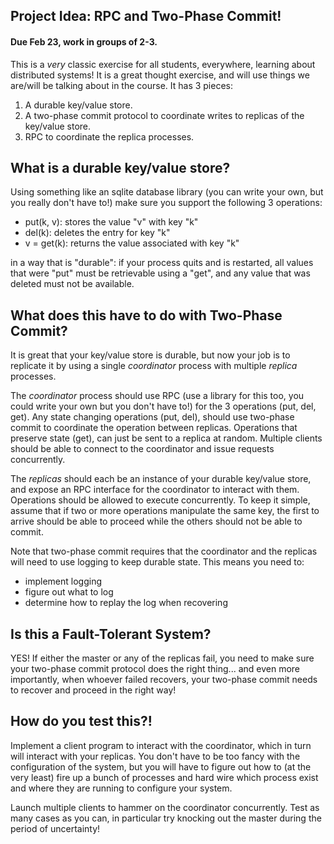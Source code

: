 ## Project Idea: RPC and Two-Phase Commit!
#### Due Feb 23, work in groups of 2-3.

This is a *very* classic exercise for all students, everywhere, learning about distributed systems!  It is a great thought exercise, and will use things we are/will be talking about in the course.  It has 3 pieces:

1. A durable key/value store.
2. A two-phase commit protocol to coordinate writes to replicas of the key/value store.
3. RPC to coordinate the replica processes.

## What is a durable key/value store?

Using something like an sqlite database library (you can write your own, but you really don't have to!) make sure you support the following 3 operations:

* put(k, v): stores the value "v" with key "k"
* del(k): deletes the entry for key "k"
* v = get(k): returns the value associated with key "k"

in a way that is "durable": if your process quits and is restarted, all values that were "put" must be retrievable using a "get", and any value that was deleted must not be available.  

## What does this have to do with Two-Phase Commit?

It is great that your key/value store is durable, but now your job is to replicate it by using a single *coordinator* process with multiple *replica* processes.  

The *coordinator* process should use RPC (use a library for this too, you could write your own but you don't have to!) for the 3 operations (put, del, get).  Any state changing operations (put, del), should use two-phase commit to coordinate the operation between replicas.  Operations that preserve state (get), can just be sent to a replica at random.  Multiple clients should be able to connect to the coordinator and issue requests concurrently. 

The *replicas* should each be an instance of your durable key/value store, and expose an RPC interface for the coordinator to interact with them.  Operations should be allowed to execute concurrently.  To keep it simple, assume that if two or more operations manipulate the same key, the first to arrive should be able to proceed while the others should not be able to commit.

Note that two-phase commit requires that the coordinator and the replicas will need to use logging to keep durable state.  This means you need to:

* implement logging
* figure out what to log
* determine how to replay the log when recovering

## Is this a Fault-Tolerant System?

YES!  If either the master or any of the replicas fail, you need to make sure your two-phase commit protocol does the right thing... and even more importantly, when whoever failed recovers, your two-phase commit needs to recover and proceed in the right way!

## How do you test this?!

Implement a client program to interact with the coordinator, which in turn will interact with your replicas.  You don't have to be too fancy with the configuration of the system, but you will have to figure out how to (at the very least) fire up a bunch of processes and hard wire which process exist and where they are running to configure your system.  

Launch multiple clients to hammer on the coordinator concurrently. Test as many cases as you can, in particular try knocking out the master during the period of uncertainty!
